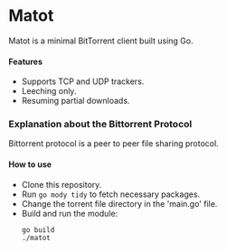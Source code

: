 # Matot
Matot is a minimal BitTorrent client built using Go.

#### Features
- Supports TCP and UDP trackers.
- Leeching only.
- Resuming partial downloads.

### Explanation about the Bittorrent Protocol
Bittorrent protocol is a peer to peer file sharing protocol.

#### How to use
- Clone this repository.
- Run `go mody tidy` to fetch necessary packages.
- Change the torrent file directory in the 'main.go' file.
- Build and run the module:
  ```
  go build
  ./matot
  ```
